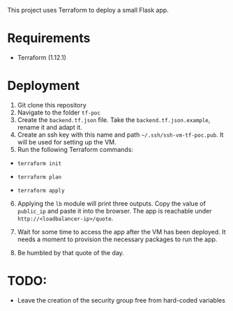 This project uses Terraform to deploy a small Flask app.


# Requirements

- Terraform (1.12.1)

# Deployment

1. Git clone this repository
2. Navigate to the folder `tf-poc`
3. Create the `backend.tf.json` file. Take the `backend.tf.json.example`, rename it and adapt it.
4. Create an ssh key with this name and path `~/.ssh/ssh-vm-tf-poc.pub`. It will be used for setting up the VM.
5. Run the following Terraform commands:

- `terraform init`

- `terraform plan`

- `terraform apply`

6. Applying the `lb` module will print three outputs. Copy the value of `public_ip` and paste it into the browser. The app is reachable under `http://<loadbalancer-ip>/quote`.

7. Wait for some time to access the app after the VM has been deployed. It needs a moment to provision the necessary packages to run the app. 

8. Be humbled by that quote of the day. 

# TODO:

- Leave the creation of the security group free from hard-coded variables